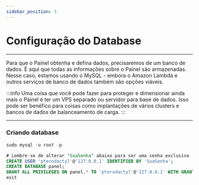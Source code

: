 ```yaml
---
sidebar_position: 3
---
```


# Configuração do Database
***
Para que o Painel obtenha e defina dados, precisaremos de um banco de dados.
É aqui que todas as informações sobre o Painel são armazenadas.
Nesse caso, estamos usando o MySQL - embora o Amazon Lambda e outros
serviços de banco de dados também são opções viáveis. 

:::info
Uma coisa que você pode fazer para proteger e dimensionar ainda mais o Painel é ter um 
VPS separado ou servidor para base de dados. Isso pode ser benéfico para 
coisas como implantações de vários clusters e bancos de dados de balanceamento de carga.
:::
***
### Criando database
```sql
sudo mysql -u root -p

# Lembre-se de alterar "SuaSenha" abaixo para ser uma senha exclusiva
CREATE USER 'pterodactyl'@'127.0.0.1' IDENTIFIED BY 'SuaSenha';
CREATE DATABASE panel;
GRANT ALL PRIVILEGES ON panel.* TO 'pterodactyl'@'127.0.0.1' WITH GRANT OPTION;
exit
```
